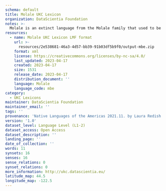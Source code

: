 ```yaml
---
schema: default
title: Molale UKC Lexicon
organization: DataScientia Foundation
notes: >-
  Molale is an extinct language from the Molale family that used to be spoken in North America. The UKC Lexicon of Molale is represented as a lexico-semantic network. It consists of words, word senses, synsets, as well as sense-level and synset-level relationships
resources:
  - name: Molale UKC Lexicon LMF format
    url: >-
      resources/2e538681-46a3-4d57-bb39-91b03df5b9f0/output-mbe.zip
    format: xml
    license: https://creativecommons.org/licenses/by-nc-sa/4.0/
    last_updated: 2023-04-17
    created: 2023-04-17
    size: 1531
    release_date: 2023-04-17
    distribution_document: ''
    language: Molale
    language_code: mbe
category:
  - UKC Lexicons
maintainer: DataScientia Foundation
maintainer_email: ''
tags: ''
provenance: 'Native Languages of the Americas 2021.11. by Laura Redish and Orrin Lewis (http://www.native-languages.org); Princeton WordNet 2.1 by Princeton University (https://wordnet.princeton.edu)'
version: '1.0'
dataset_level: Language Level (L1-2)
dataset_access: Open Access
dataset_description: ''
landing_page: ''
date_of_collection: ''
words: 11
synsets: 16
senses: 16
sense_relations: 0
synset_relations: 0
more_information: http://ukc.datascientia.eu/
latitude_map: 44.5
longitude_map: -122.5
---
```

